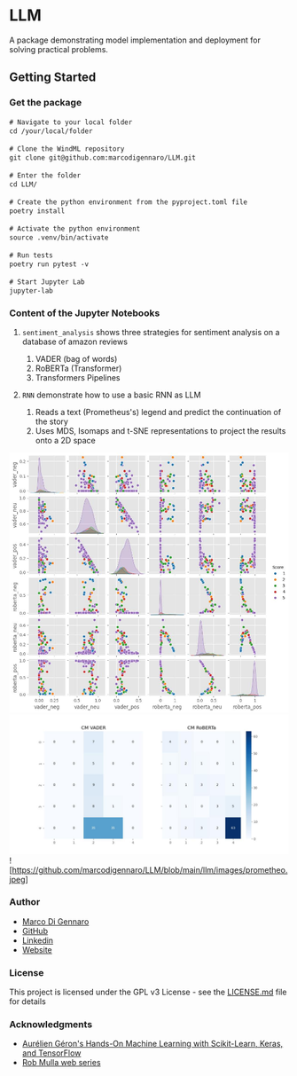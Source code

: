 # LLM
A package demonstrating model implementation and deployment for solving practical problems. 

## Getting Started

### Get the package

```
# Navigate to your local folder
cd /your/local/folder

# Clone the WindML repository
git clone git@github.com:marcodigennaro/LLM.git

# Enter the folder
cd LLM/

# Create the python environment from the pyproject.toml file
poetry install

# Activate the python environment
source .venv/bin/activate

# Run tests 
poetry run pytest -v

# Start Jupyter Lab
jupyter-lab  
```

### Content of the Jupyter Notebooks

1. `sentiment_analysis` shows three strategies for sentiment analysis on a database of amazon reviews 
   1. VADER (bag of words)
   2. RoBERTa (Transformer)
   3. Transformers Pipelines

2. `RNN` demonstrate how to use a basic RNN as LLM
   1. Reads a text (Prometheus's) legend and predict the continuation of the story
   2. Uses MDS, Isomaps and t-SNE representations to project the results onto a 2D space

![VADER vs RoBERTa](https://github.com/marcodigennaro/LLM/blob/main/llm/images/vader_vs_roberta.jpeg)
![Accuracy](https://github.com/marcodigennaro/LLM/blob/main/llm/images/confusion_matrix.jpeg)
![https://github.com/marcodigennaro/LLM/blob/main/llm/images/prometheo.jpeg]

### Author

- [Marco Di Gennaro](https://github.com/marcodigennaro/CV/blob/main/MDG_CV.pdf)
- [GitHub](https://github.com/marcodigennaro)
- [Linkedin](https://www.linkedin.com/in/marcodig/)
- [Website](https://atomistic-modelling.com/)

### License

This project is licensed under the GPL v3 License - see the [LICENSE.md](https://github.com/marcodigennaro/WindML/blob/main/LICENSE.md) file for details


### Acknowledgments

- [Aurélien Géron's Hands-On Machine Learning with Scikit-Learn, Keras, and TensorFlow](https://www.oreilly.com/library/view/hands-on-machine-learning/9781492032632/)
- [Rob Mulla web series](https://www.youtube.com/watch?v=QpzMWQvxXWk&t=129s)
